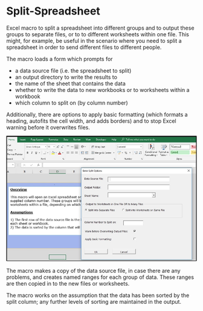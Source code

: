 # Split-Spreadsheet

Excel macro to split a spreadsheet into different groups and to output these groups to separate files, or to to different worksheets within one file. This might, for example, be useful in the scenario where you need to split a spreadsheet in order to send different files to different people.

The macro loads a form which prompts for 
* a data source file (i.e. the spreadsheet to split)
* an output directory to write the results to
* the name of the sheet that contains the data
* whether to write the data to new workbooks or to worksheets within a workbook
* which column to split on (by column number)

Additionally, there are options to apply basic formatting (which formats a heading, autofits the cell width, and adds borders) and to stop Excel warning before it overwrites files.

![Screenshot](Screenshots/SplitSpreadsheet.jpg?raw=true)

The macro makes a copy of the data source file, in case there are any problems, and creates named ranges for each group of data. These ranges are then copied in to the new files or worksheets. 

The macro works on the assumption that the data has been sorted by the split column; any further levels of sorting are maintained in the output.

